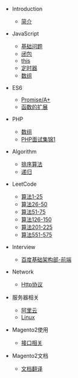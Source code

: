 * Introduction
    * [简介](README.md)

* JavaScript
    * [基础问题](/_javascript/base.md)
    * [闭包](/_javascript/closure.md)
    * [this](/_javascript/this.md)
    * [定时器](/_javascript/timer.md)
    * [数组](/_javascript/array.md)
    
* ES6
    * [Promise/A+](/_es6/Promise.md)
    * [函数的扩展](/_es6/Function.md)
    
* PHP
    * [数组](/_php/array.md)
    * [PHP面试集锦1](/_php/interview1.md)

* Algorithm
    * [排序算法](/_algorithm/sort.md)
    * [递归](/_algorithm/recursion.md)

* LeetCode
    * [算法1-25](/_leetcode/algorithm.md)
    * [算法26-50](/_leetcode/algorithm26.md)
    * [算法51-75](/_leetcode/algorithm51.md)
    * [算法126-150](/_leetcode/algorithm126.md)
    * [算法201-225](/_leetcode/algorithm201.md)
    * [算法551-575](/_leetcode/algorithm551.md)

* Interview
    * [百度基础架构部-前端](/_interview/baidu_inf.md)

* Network
    * [Http协议](/_network/http.md)

* 服务器相关
    * [阿里云](/_ECS/aily_ecs.md)
    * [Linux](/_ECS/linux.md)

* Magento2使用
    * [接口相关](/_magento/api.md)

* Magento2文档
    * [文档翻译](/_magento/translation.md)
